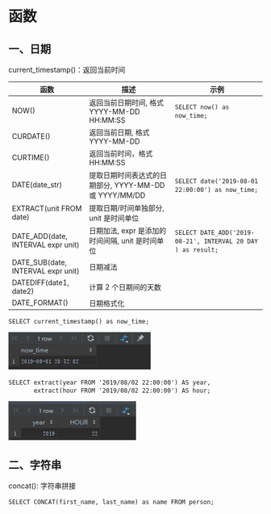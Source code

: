 # 函数
## 一、日期
current_timestamp()：返回当前时间

函数 | 描述 | 示例
---- | ---- | -----
NOW() | 返回当前日期时间, 格式 YYYY-MM-DD HH:MM:SS | `SELECT now() as now_time;`
CURDATE() | 返回当前日期, 格式 YYYY-MM-DD |
CURTIME() | 返回当前时间，格式 HH:MM:SS |
DATE(date_str) | 提取日期时间表达式的日期部分, YYYY-MM-DD 或 YYYY/MM/DD | `SELECT date('2019-08-01 22:00:00') as now_time;`
EXTRACT(unit FROM date) | 提取日期/时间单独部分, unit 是时间单位 | 
DATE_ADD(date, INTERVAL expr unit) | 日期加法, expr 是添加的时间间隔, unit 是时间单位 | `SELECT DATE_ADD('2019-08-21', INTERVAL 20 DAY ) as result;` 
DATE_SUB(date, INTERVAL expr unit) | 日期减法 |
DATEDIFF(date1, date2) | 计算 2 个日期间的天数
DATE_FORMAT() | 日期格式化 |   


```
SELECT current_timestamp() as now_time;
```
![sample_current_timestamp](../assert/sample_current_timestamp.png)

```
SELECT extract(year FROM '2019/08/02 22:00:00') AS year, 
       extract(hour FROM '2019/08/02 22:00:00') AS hour;
```
![sample_extract](../assert/sample_extract.png)

## 二、字符串
concat(): 字符串拼接
```
SELECT CONCAT(first_name, last_name) as name FROM person;
```